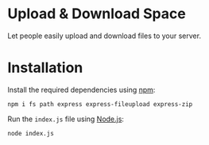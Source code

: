 # Upload & Download Space

Let people easily upload and download files to your server.

# Installation
Install the required dependencies using [npm](https://www.npmjs.com/):
```shell
npm i fs path express express-fileupload express-zip 
```

Run the `index.js` file using [Node.js](https://nodejs.org):
```shell
node index.js
```